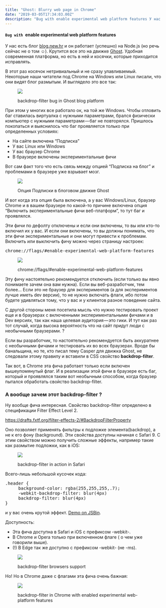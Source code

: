 ```yaml
---
title: "Ghost: Blurry web page in Chrome"
date: "2019-03-05T17:34:03.00Z"
description: "Bug with enable experimental web platform features У нас есть блог blog.new.hr [https://blog.newhr.ru] и он работает (успешно) н"
---
```


<!--kg-card-begin: html--><h4>
<code>Bug with </code>enable experimental web platform features</h4>
<p>У нас есть блог <a href="https://blog.newhr.ru" target="_blank" rel="noopener noreferrer">blog.new.hr</a> и он работает (успешно) на Node.js (но речь сейчас не о том ☺). Крутится все это на движке <a href="https://ghost.org/" target="_blank" rel="noopener noreferrer">Ghost</a>. Удобная современная платформа, но есть в ней и косячки, которые приходится исправлять.</p>
<p>В этот раз косячок нетривиальный и не сразу улавливаемый. Некоторые наши читатели под Chrome на Windows или Linux писали, что они видят блог размытым. И выглядело это все так:</p>
<figure class="wp-caption">
<p><img data-width="1552" data-height="1596" src="https://cdn-images-1.medium.com/max/800/1*-H3Lq_QvihmHvZfKxXIAIw.jpeg"><figcaption class="wp-caption-text">backdrop-filter bug in Ghost blog platform</figcaption></figure>
<p>При этом у многих все работало ок, на той же Windows. Чтобы отловить баг ставилась виртуалка с нужными параметрами, брался физически компьютер с нужными параметрами — баг не повторялся. Пришлось покопаться и выяснилось что баг проявляется только при определенных условиях:</p>
<ul>
<li>На сайте включена “Подписка”</li>
<li>У вас Linux или Windows</li>
<li>У вас браузер Chrome</li>
<li>В браузере включены экспериментальные фичи</li>
</ul>
<p>Вот сам факт того что есть связь между опцией “Подписка на блог” и проблемами в браузере уже взрывает мозг.</p>
<figure class="wp-caption">
<p><img data-width="1786" data-height="282" src="https://cdn-images-1.medium.com/max/800/1*5BFp8QoXvBprhDXwWllzYA.jpeg"><figcaption class="wp-caption-text">Опция Подписки в блоговом движке Ghost</figcaption></figure>
<p>И вот когда эта опция была включена, а у вас Windows/Linux, браузер Chrome и в вашем браузере по какой-то причине включена опция “Включить экспериментальные фичи веб-платформ”, то тут баг и проявлялся.</p>
<p>Эти фичи по дефолту отключены и если они включены, то вы или кто-то включил их у вас. И если они включены, то вы должны понимать, что эти фичи экспериментальные и они могут привести к проблемам. Включить или выключить фичу можно через страницу настроек:</p>
<pre>chrome://flags/#enable-experimental-web-platform-features</pre>
<figure class="wp-caption">
<p><img data-width="1482" data-height="212" src="https://cdn-images-1.medium.com/max/800/1*gtXhwI6JO2TCHOOc9fTtPA.jpeg"><figcaption class="wp-caption-text">chrome://flags/#enable-experimental-web-platform-features</figcaption></figure>
<p>Эту фичу настоятельно рекомендуется отключить (если только вы явно понимаете зачем она вам нужна). Если вы веб-разработчик, тем более… Если это не браузер для экспериментов (а для экспериментов лучше иметь dev версии), то не нужно включать флаги, ибо потом будете удивляться тому, что у вас и у клиентов разное поведение сайта.</p>
<p>С другой стороны меня посетила мысль что нужно тестировать проект еще и в браузерах с включенными экспериментальными фичами и в Dev версиях, так как наша целевая аудитория — это гики. И тут как раз тот случай, когда высока вероятность что на сайт придут люди с необычными браузерами. ?</p>
<p>Если вы разработчик, то настоятельно рекомендуется быть аккуратнее с необычными фичами и тестировать их во всех браузерах. Вроде бы банальщина, но те, кто писал тему Casper для движка Ghost, не следовали этому правилу и вставили в CSS свойство <strong>backdrop-filter</strong>.</p>
<p>Так вот, в Chrome эта фича работает только если включен вышеупомянутый флаг. И в реализации этой фичи в браузере есть баг, который и проявлялся таким вот необычным способом, когда браузер пытался обработать свойство backdrop-filter.</p>
<h3>А вообще зачем этот backdrop-filter ?</h3>
<p>Ну вообще фича интересная. Свойство backdrop-filter определено в спецификации Filter Effect Level 2.</p>
<p><a href="https://drafts.fxtf.org/filter-effects-2/#BackdropFilterProperty">https://drafts.fxtf.org/filter-effects-2/#BackdropFilterProperty</a></p>
<p>Оно позволяет применять фильтры к подложке элемента(backdrop), а не к его фону (background). Эти свойства доступны начиная с Safari 9. С этим свойством можно получить сложные эффекты, например такие как размытие подложки, как в iOS:</p>
<figure class="wp-caption">
<p><img data-width="314" data-height="410" src="https://cdn-images-1.medium.com/max/800/1*yz-Wu4BirXbsL8WrvbWcjA.gif"><figcaption class="wp-caption-text">backdrop-filter in action in Safari</figcaption></figure>
<p>Всего-лишь небольшой кусочек кода:</p>
<pre>.header {<br>     background-color: rgba(255,255,255,.7);<br>     -webkit-backdrop-filter: blur(4px)<br>     backdrop-filter: blur(4px)<br>}</pre>
<p>и у вас очень крутой эффект. <a href="https://output.jsbin.com/curasup" target="_blank" rel="noopener noreferrer">Demo on JSBin</a>.</p>
<p>Доступность:</p>
<ul>
<li>Эта фича доступна в Safari и iOS с префиксом -webkit-.</li>
<li>В Chrome и Opera только при включенном флаге ( о чем уже говорили выше).</li>
<li>(!) В Edge так же доступно с префиксом -webkit- (не -ms).</li>
</ul>
<figure class="wp-caption">
<p><img data-width="1142" data-height="350" src="https://cdn-images-1.medium.com/max/800/1*6goPDN--8M9zprqsbB0w7g.jpeg"><figcaption class="wp-caption-text">backdrop-filter browsers support</figcaption></figure>
<p>Но! Но в Chrome даже с флагами эта фича очень бажная:</p>
<figure class="wp-caption">
<p><img data-width="310" data-height="408" src="https://cdn-images-1.medium.com/max/800/1*gU3m4EPvhNmZRJ8hlnOLPA.gif"><figcaption class="wp-caption-text">backdrop-filter in Chrome with enabled experimental web-platform features</figcaption></figure>

<!--kg-card-end: html-->

